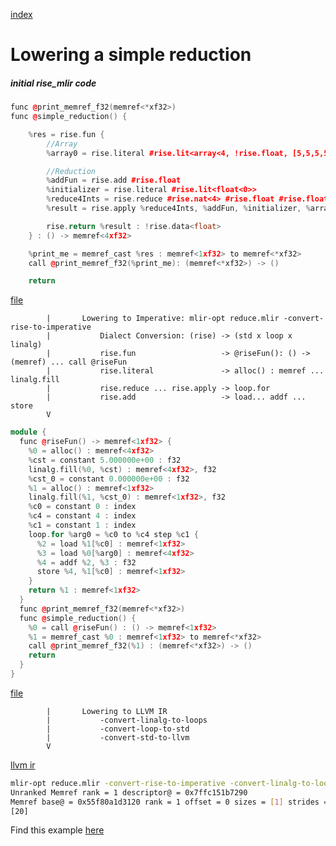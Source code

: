 [index](../README.md)
# Lowering a simple reduction

##### initial rise_mlir code
```C++
func @print_memref_f32(memref<*xf32>)
func @simple_reduction() {

    %res = rise.fun {
        //Array
        %array0 = rise.literal #rise.lit<array<4, !rise.float, [5,5,5,5]>>

        //Reduction
        %addFun = rise.add #rise.float
        %initializer = rise.literal #rise.lit<float<0>>
        %reduce4Ints = rise.reduce #rise.nat<4> #rise.float #rise.float
        %result = rise.apply %reduce4Ints, %addFun, %initializer, %array0

        rise.return %result : !rise.data<float>
    } : () -> memref<4xf32>

    %print_me = memref_cast %res : memref<1xf32> to memref<*xf32>
    call @print_memref_f32(%print_me): (memref<*xf32>) -> ()

    return
```
[file](examples/lowering/simple_reduction_lowering_rise.mlir)

            |       Lowering to Imperative: mlir-opt reduce.mlir -convert-rise-to-imperative        
            |           Dialect Conversion: (rise) -> (std x loop x linalg) 
            |           rise.fun                   -> @riseFun(): () -> (memref) ... call @riseFun
            |           rise.literal               -> alloc() : memref ... linalg.fill
            |           rise.reduce ... rise.apply -> loop.for
            |           rise.add                   -> load... addf ... store 
            V
```C++
module {
  func @riseFun() -> memref<1xf32> {
    %0 = alloc() : memref<4xf32>
    %cst = constant 5.000000e+00 : f32
    linalg.fill(%0, %cst) : memref<4xf32>, f32
    %cst_0 = constant 0.000000e+00 : f32
    %1 = alloc() : memref<1xf32>
    linalg.fill(%1, %cst_0) : memref<1xf32>, f32
    %c0 = constant 0 : index
    %c4 = constant 4 : index
    %c1 = constant 1 : index
    loop.for %arg0 = %c0 to %c4 step %c1 {
      %2 = load %1[%c0] : memref<1xf32>
      %3 = load %0[%arg0] : memref<4xf32>
      %4 = addf %2, %3 : f32
      store %4, %1[%c0] : memref<1xf32>
    }
    return %1 : memref<1xf32>
  }
  func @print_memref_f32(memref<*xf32>)
  func @simple_reduction() {
    %0 = call @riseFun() : () -> memref<1xf32>
    %1 = memref_cast %0 : memref<1xf32> to memref<*xf32>
    call @print_memref_f32(%1) : (memref<*xf32>) -> ()
    return
  }
}
```
[file](examples/lowering/simple_reduction_lowering_imperative.mlir)

            |       Lowering to LLVM IR
            |           -convert-linalg-to-loops
            |           -convert-loop-to-std
            |           -convert-std-to-llvm
            V
[llvm ir](examples/lowering/simple_reduction_lowering_llvm.mlir)
```Bash
mlir-opt reduce.mlir -convert-rise-to-imperative -convert-linalg-to-loops -convert-loop-to-std -convert-std-to-llvm | mlir-cpu-runner -e main -entry-point-result=void -shared-libs=libmlir_runner_utils.so
Unranked Memref rank = 1 descriptor@ = 0x7ffc151b7290
Memref base@ = 0x55f80a1d3120 rank = 1 offset = 0 sizes = [1] strides = [1] data = 
[20]
```
Find this example [here](https://github.com/rise-lang/mlir/blob/feature/riseConversion/mlir/test/Conversion/RiseToImperative/reduce.mlir)
